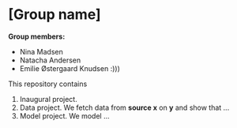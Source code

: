 # \[Group name\]

**Group members:**
- Nina Madsen
- Natacha Andersen
- Emilie Østergaard Knudsen :)))

This repository contains  
1. Inaugural project. 
2. Data project. We fetch data from **source x** on **y** and show that ...
3. Model project. We model ...
